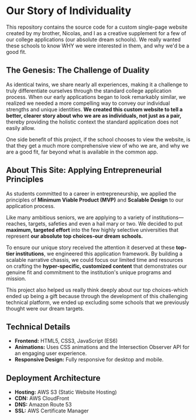 # Our Story of Individuality

This repository contains the source code for a custom single-page website created by my brother, Nicolas, and I as a creative supplement for a few of our college applications (our absolute dream schools). We really wanted these schools to know WHY we were interested in them, and why we'd be a good fit.

## The Genesis: The Challenge of Duality

As identical twins, we share nearly all experiences, making it a challenge to truly differentiate ourselves through the standard college application process. When our early applications began to look remarkably similar, we realized we needed a more compelling way to convey our individual strengths and unique identities. **We created this custom website to tell a better, clearer story about who we are as individuals, not just as a pair,** thereby providing the holistic context the standard application does not easily allow.

One side benefit of this project, if the school chooses to view the website, is that they get a much more comprehensive view of who we are, and why we are a good fit, far beyond what is available in the common app.

## About This Site: Applying Entrepreneurial Principles

As students committed to a career in entrepreneurship, we applied the principles of **Minimum Viable Product (MVP)** and **Scalable Design** to our application process.

Like many ambitious seniors, we are applying to a variety of institutions—reaches, targets, safeties and even a hail mary or two. We decided to put **maximum, targeted effort** into the few highly selective universities that represent **our absolute top choices-our dream schools.**

To ensure our unique story received the attention it deserved at these **top-tier institutions**, we engineered this application framework. By building a scalable narrative chassis, we could focus our limited time and resources on crafting the **hyper-specific, customized content** that demonstrates our genuine fit and commitment to the institution's unique programs and mission.

This project also helped us really think deeply about our top choices-which ended up being a gift because through the development of this challenging technical platform, we ended up excluding some schools that we previously thought were our dream targets.

## Technical Details

-   **Frontend:** HTML5, CSS3, JavaScript (ES6)
-   **Animations:** Uses CSS animations and the Intersection Observer API for an engaging user experience.
-   **Responsive Design:** Fully responsive for desktop and mobile.

## Deployment Architecture

-   **Hosting:** AWS S3 (Static Website Hosting)
-   **CDN:** AWS CloudFront
-   **DNS:** Amazon Route 53
-   **SSL:** AWS Certificate Manager